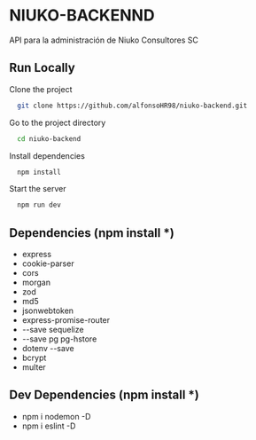 
# NIUKO-BACKENND

API para la administración de Niuko Consultores SC


## Run Locally

Clone the project

```bash
  git clone https://github.com/alfonsoHR98/niuko-backend.git
```

Go to the project directory

```bash
  cd niuko-backend
```

Install dependencies

```bash
  npm install
```

Start the server

```bash
  npm run dev
```


## Dependencies (npm install *)

- express
- cookie-parser
- cors
- morgan
- zod
- md5
- jsonwebtoken
- express-promise-router
- --save sequelize
- --save pg pg-hstore
- dotenv --save
- bcrypt
- multer

## Dev Dependencies (npm install *)

- npm i nodemon -D
- npm i eslint -D
